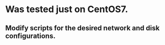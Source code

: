 
# Was tested just on CentOS7.  

## Modify scripts for the desired network and disk configurations.
